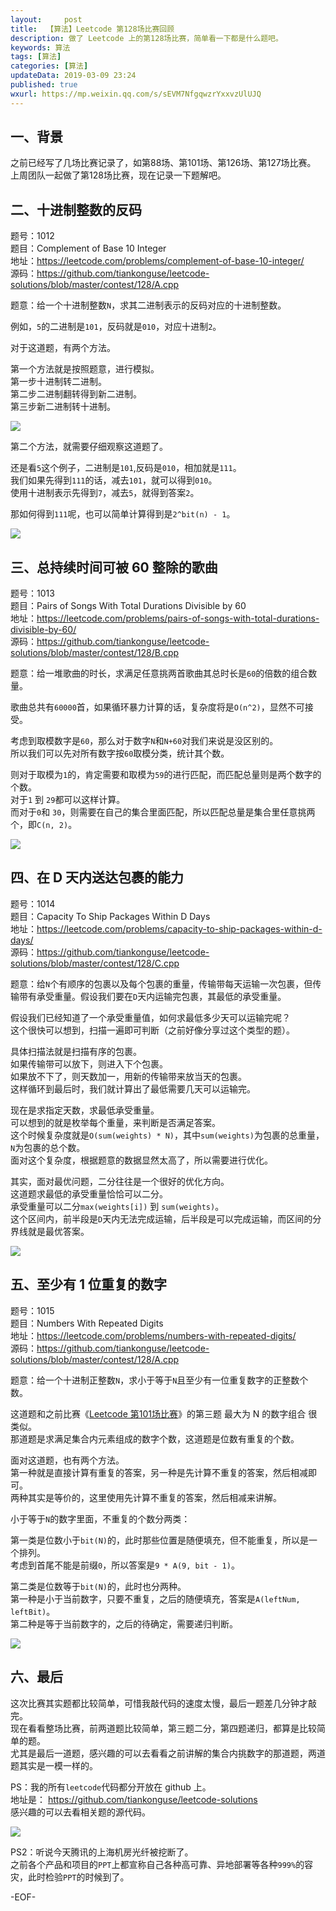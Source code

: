 ```yaml
---   
layout:     post  
title:  【算法】Leetcode 第128场比赛回顾  
description: 做了 Leetcode 上的第128场比赛，简单看一下都是什么题吧。  
keywords: 算法  
tags: [算法]    
categories: [算法]  
updateData: 2019-03-09 23:24   
published: true 
wxurl: https://mp.weixin.qq.com/s/sEVM7NfgqwzrYxxvzUlUJQ  
---  
```



## 一、背景  


之前已经写了几场比赛记录了，如第88场、第101场、第126场、第127场比赛。  
上周团队一起做了第128场比赛，现在记录一下题解吧。  


## 二、十进制整数的反码  


题号：1012   
题目：Complement of Base 10 Integer  
地址：https://leetcode.com/problems/complement-of-base-10-integer/  
源码：https://github.com/tiankonguse/leetcode-solutions/blob/master/contest/128/A.cpp  


题意：给一个十进制整数`N`，求其二进制表示的反码对应的十进制整数。  


例如，`5`的二进制是`101`，反码就是`010`，对应十进制`2`。  


对于这道题，有两个方法。  


第一个方法就是按照题意，进行模拟。  
第一步十进制转二进制。  
第二步二进制翻转得到新二进制。  
第三步新二进制转十进制。  


![](http://res2019.tiankonguse.com/images/2019/03/leecode-128-001.png)  


第二个方法，就需要仔细观察这道题了。  


还是看`5`这个例子，二进制是`101`,反码是`010`，相加就是`111`。  
我们如果先得到`111`的话，减去`101`，就可以得到`010`。  
使用十进制表示先得到`7`，减去`5`，就得到答案`2`。  


那如何得到`111`呢，也可以简单计算得到是`2^bit(n) - 1`。  


![](http://res2019.tiankonguse.com/images/2019/03/leecode-128-002.png)  


## 三、总持续时间可被 60 整除的歌曲  


题号：1013  
题目：Pairs of Songs With Total Durations Divisible by 60  
地址：https://leetcode.com/problems/pairs-of-songs-with-total-durations-divisible-by-60/  
源码：https://github.com/tiankonguse/leetcode-solutions/blob/master/contest/128/B.cpp  


题意：给一堆歌曲的时长，求满足任意挑两首歌曲其总时长是`60`的倍数的组合数量。  


歌曲总共有`60000`首，如果循环暴力计算的话，复杂度将是`O(n^2)`，显然不可接受。  


考虑到取模数字是`60`，那么对于数字`N`和`N+60`对我们来说是没区别的。  
所以我们可以先对所有数字按`60`取模分类，统计其个数。  


则对于取模为`1`的，肯定需要和取模为`59`的进行匹配，而匹配总量则是两个数字的个数。  
对于`1` 到 `29`都可以这样计算。  
而对于`0`和 `30`，则需要在自己的集合里面匹配，所以匹配总量是集合里任意挑两个，即`C(n, 2)`。  


![](http://res2019.tiankonguse.com/images/2019/03/leecode-128-003.png)  


## 四、在 D 天内送达包裹的能力  


题号：1014  
题目：Capacity To Ship Packages Within D Days  
地址：https://leetcode.com/problems/capacity-to-ship-packages-within-d-days/  
源码：https://github.com/tiankonguse/leetcode-solutions/blob/master/contest/128/C.cpp  


题意：给`N`个有顺序的包裹以及每个包裹的重量，传输带每天运输一次包裹，但传输带有承受重量。假设我们要在`D`天内运输完包裹，其最低的承受重量。  


假设我们已经知道了一个承受重量值，如何求最低多少天可以运输完呢？  
这个很快可以想到，扫描一遍即可判断（之前好像分享过这个类型的题）。  


具体扫描法就是扫描有序的包裹。  
如果传输带可以放下，则进入下个包裹。  
如果放不下了，则天数加一，用新的传输带来放当天的包裹。  
这样循环到最后时，我们就计算出了最低需要几天可以运输完。  


现在是求指定天数，求最低承受重量。  
可以想到的就是枚举每个重量，来判断是否满足答案。  
这个时候复杂度就是`O(sum(weights) * N)`，其中`sum(weights)`为包裹的总重量，`N`为包裹的总个数。  
面对这个复杂度，根据题意的数据显然太高了，所以需要进行优化。  


其实，面对最优问题，二分往往是一个很好的优化方向。  
这道题求最低的承受重量恰恰可以二分。  
承受重量可以二分`max(weights[i])` 到 `sum(weights)`。  
这个区间内，前半段是`D`天内无法完成运输，后半段是可以完成运输，而区间的分界线就是最优答案。  


![](http://res2019.tiankonguse.com/images/2019/03/leecode-128-004.png)  


## 五、至少有 1 位重复的数字  


题号：1015  
题目：Numbers With Repeated Digits  
地址：https://leetcode.com/problems/numbers-with-repeated-digits/  
源码：https://github.com/tiankonguse/leetcode-solutions/blob/master/contest/128/A.cpp  


题意：给一个十进制正整数`N`，求小于等于`N`且至少有一位重复数字的正整数个数。  


这道题和之前比赛《[Leetcode 第101场比赛](https://mp.weixin.qq.com/s/pxxku3_Ld4BFGmPM6cM-Fw)》的第三题 最大为 N 的数字组合 很类似。  
那道题是求满足集合内元素组成的数字个数，这道题是位数有重复的个数。  


面对这道题，也有两个方法。  
第一种就是直接计算有重复的答案，另一种是先计算不重复的答案，然后相减即可。  
两种其实是等价的，这里使用先计算不重复的答案，然后相减来讲解。  


小于等于`N`的数字里面，不重复的个数分两类：  


第一类是位数小于`bit(N)`的，此时那些位置是随便填充，但不能重复，所以是一个排列。  
考虑到首尾不能是前缀`0`，所以答案是`9 * A(9, bit - 1)`。  


第二类是位数等于`bit(N)`的，此时也分两种。  
第一种是小于当前数字，只要不重复，之后的随便填充，答案是`A(leftNum, leftBit)`。  
第二种是等于当前数字的，之后的待确定，需要递归判断。  


![](http://res2019.tiankonguse.com/images/2019/03/leecode-128-005.png)  


## 六、最后  


这次比赛其实题都比较简单，可惜我敲代码的速度太慢，最后一题差几分钟才敲完。  
现在看看整场比赛，前两道题比较简单，第三题二分，第四题递归，都算是比较简单的题。  
尤其是最后一道题，感兴趣的可以去看看之前讲解的集合内挑数字的那道题，两道题其实是一模一样的。  


PS：我的所有`leetcode`代码都分开放在 github 上。  
地址是： https://github.com/tiankonguse/leetcode-solutions  
感兴趣的可以去看相关题的源代码。  


![](http://res2019.tiankonguse.com/images/2019/03/leecode-128-006.png)  


PS2：听说今天腾讯的上海机房光纤被挖断了。  
之前各个产品和项目的`PPT`上都宣称自己各种高可靠、异地部署等各种`999%`的容灾，此时检验`PPT`的时候到了。  


-EOF-  


  
